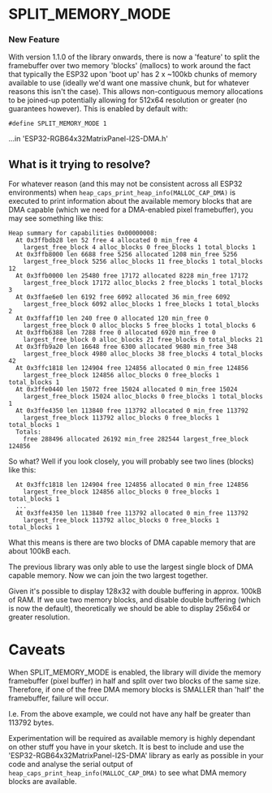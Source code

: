 # SPLIT_MEMORY_MODE

### New Feature

With version 1.1.0 of the library onwards, there is now a 'feature' to split the framebuffer  over two memory 'blocks' (mallocs) to work around the fact that typically the ESP32 upon 'boot up' has 2 x ~100kb chunks of memory available to use (ideally we'd want one massive chunk, but for whatever reasons this isn't the case). This allows non-contiguous memory allocations to be joined-up potentially allowing for 512x64 resolution or greater (no guarantees however). This is enabled by default with:

```
#define SPLIT_MEMORY_MODE 1
```
...in 'ESP32-RGB64x32MatrixPanel-I2S-DMA.h'


## What is it trying to resolve?

For whatever reason (and this may not be consistent across all ESP32 environments) when `heap_caps_print_heap_info(MALLOC_CAP_DMA)` is executed to print information about the available memory blocks that are DMA capable (which we need for a DMA-enabled pixel framebuffer), you may see something like this:

```
Heap summary for capabilities 0x00000008:
  At 0x3ffbdb28 len 52 free 4 allocated 0 min_free 4
    largest_free_block 4 alloc_blocks 0 free_blocks 1 total_blocks 1
  At 0x3ffb8000 len 6688 free 5256 allocated 1208 min_free 5256
    largest_free_block 5256 alloc_blocks 11 free_blocks 1 total_blocks 12
  At 0x3ffb0000 len 25480 free 17172 allocated 8228 min_free 17172
    largest_free_block 17172 alloc_blocks 2 free_blocks 1 total_blocks 3
  At 0x3ffae6e0 len 6192 free 6092 allocated 36 min_free 6092
    largest_free_block 6092 alloc_blocks 1 free_blocks 1 total_blocks 2
  At 0x3ffaff10 len 240 free 0 allocated 120 min_free 0
    largest_free_block 0 alloc_blocks 5 free_blocks 1 total_blocks 6
  At 0x3ffb6388 len 7288 free 0 allocated 6920 min_free 0
    largest_free_block 0 alloc_blocks 21 free_blocks 0 total_blocks 21
  At 0x3ffb9a20 len 16648 free 6300 allocated 9680 min_free 348
    largest_free_block 4980 alloc_blocks 38 free_blocks 4 total_blocks 42
  At 0x3ffc1818 len 124904 free 124856 allocated 0 min_free 124856
    largest_free_block 124856 alloc_blocks 0 free_blocks 1 total_blocks 1
  At 0x3ffe0440 len 15072 free 15024 allocated 0 min_free 15024
    largest_free_block 15024 alloc_blocks 0 free_blocks 1 total_blocks 1
  At 0x3ffe4350 len 113840 free 113792 allocated 0 min_free 113792
    largest_free_block 113792 alloc_blocks 0 free_blocks 1 total_blocks 1
  Totals:
    free 288496 allocated 26192 min_free 282544 largest_free_block 124856
```

So what? Well if you look closely, you will probably see two lines (blocks) like this:

```
  At 0x3ffc1818 len 124904 free 124856 allocated 0 min_free 124856
    largest_free_block 124856 alloc_blocks 0 free_blocks 1 total_blocks 1
  ...
  At 0x3ffe4350 len 113840 free 113792 allocated 0 min_free 113792
    largest_free_block 113792 alloc_blocks 0 free_blocks 1 total_blocks 1
```

What this means is there are two blocks of DMA capable memory that are about 100kB each.

The previous library was only able to use the largest single block of DMA capable memory. Now we can join the two largest together.

Given it's possible to display 128x32 with double buffering in approx. 100kB of RAM. If we use two memory blocks, and disable double buffering (which is now the default), theoretically we should be able to display 256x64 or greater resolution.

# Caveats
When SPLIT_MEMORY_MODE is enabled, the library will divide the memory framebuffer (pixel buffer) in half and split over two blocks of the same size. Therefore, if one of the free DMA memory blocks is SMALLER than 'half' the framebuffer, failure will occur.

I.e. From the above example, we could not have any half be greater than 113792 bytes. 

Experimentation will be required as available memory is highly dependant on other stuff you have in your sketch. It is best to include and use the 'ESP32-RGB64x32MatrixPanel-I2S-DMA' library as early as possible in your code and analyse the serial output of `heap_caps_print_heap_info(MALLOC_CAP_DMA)` to see what DMA memory blocks are available.
